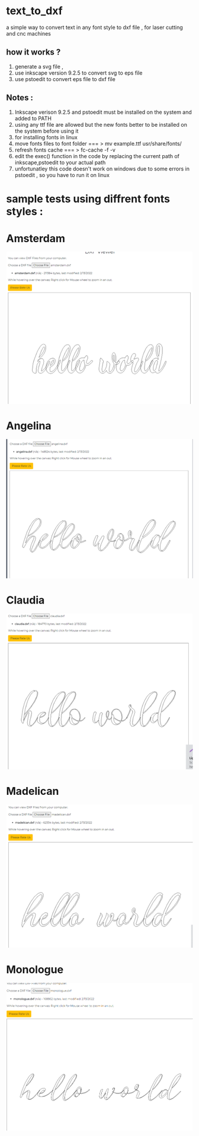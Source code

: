 # text_to_dxf
a simple way to convert text in any font style to dxf file , for laser cutting and cnc machines
## how it works ? 
 1) generate a svg file , 
 2) use inkscape version 9.2.5  to convert svg to eps file
 3) use pstoedit to convert eps file  to dxf file
 ## Notes : 
  1) Inkscape verison 9.2.5 and pstoedit must be installed on the system and added to PATH
  2) using any ttf file are allowed but the new fonts better to be installed on the system before using it 
  3) for installing fonts in linux 
  4) move fonts files to font folder === > mv example.ttf usr/share/fonts/ 
  5) refresh fonts cache             === >   fc-cache -f -v 
  6) edit the exec() function in the code by replacing the current path of inkscape,pstoedit to your actual path
  7) unfortunatley this code doesn't work on windows due to some errors in pstoedit , so you have to run it on linux

# sample tests using diffrent fonts styles :

#  Amsterdam 
![image](https://github.com/amr9k8/text_to_dxf/blob/main/text-to-dxf-main%20php%20version/dxfConverted/samples/amsterdam.png)
#  Angelina 
![image](https://github.com/amr9k8/text_to_dxf/blob/main/text-to-dxf-main%20php%20version/dxfConverted/samples/angelina.png)
#  Claudia  
![image](https://github.com/amr9k8/text_to_dxf/blob/main/text-to-dxf-main%20php%20version/dxfConverted/samples/claudia.png)
#  Madelican
![image](https://github.com/amr9k8/text_to_dxf/blob/main/text-to-dxf-main%20php%20version/dxfConverted/samples/madelican.png)
#  Monologue
![image](https://github.com/amr9k8/text_to_dxf/blob/main/text-to-dxf-main%20php%20version/dxfConverted/samples/monologue.png)
